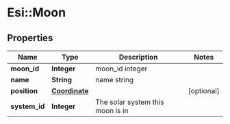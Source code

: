 # Esi::Moon

## Properties
Name | Type | Description | Notes
------------ | ------------- | ------------- | -------------
**moon_id** | **Integer** | moon_id integer | 
**name** | **String** | name string | 
**position** | [**Coordinate**](Coordinate.md) |  | [optional] 
**system_id** | **Integer** | The solar system this moon is in | 


